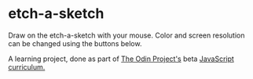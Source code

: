 # etch-a-sketch

Draw on the etch-a-sketch with your mouse. Color and screen resolution can be changed using the buttons below.

A learning project, done as part of [The Odin Project's](https://www.theodinproject.com/) beta [JavaScript curriculum.](https://the-odin-project.gitbooks.io/javascript-curriculum/content/JS101/DOM-manipulation-project.html)
